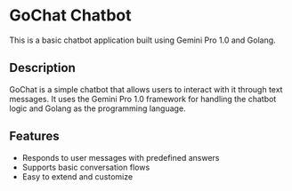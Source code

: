 # GoChat Chatbot

This is a basic chatbot application built using Gemini Pro 1.0 and Golang.

## Description

GoChat is a simple chatbot that allows users to interact with it through text messages. It uses the Gemini Pro 1.0 framework for handling the chatbot logic and Golang as the programming language.

## Features

- Responds to user messages with predefined answers
- Supports basic conversation flows
- Easy to extend and customize

